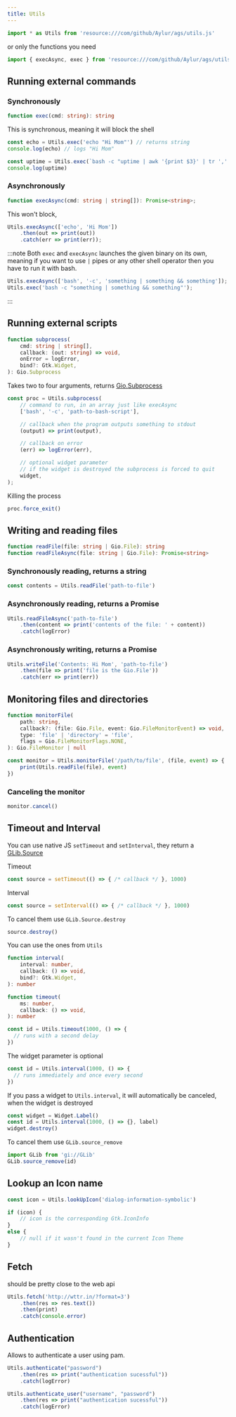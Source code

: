 ```yaml
---
title: Utils
---
```


```js
import * as Utils from 'resource:///com/github/Aylur/ags/utils.js'
```

or only the functions you need

```js
import { execAsync, exec } from 'resource:///com/github/Aylur/ags/utils.js'
```

## Running external commands

### Synchronously

```ts
function exec(cmd: string): string
```

This is synchronous, meaning it will block the shell

```js
const echo = Utils.exec('echo "Hi Mom"') // returns string
console.log(echo) // logs "Hi Mom"
```

```js
const uptime = Utils.exec(`bash -c "uptime | awk '{print $3}' | tr ',' ' '"`)
console.log(uptime)
```

### Asynchronously

```ts
function execAsync(cmd: string | string[]): Promise<string>;
```

This won't block,

```js
Utils.execAsync(['echo', 'Hi Mom'])
    .then(out => print(out))
    .catch(err => print(err));
```

:::note
Both `exec` and `execAsync` launches the given binary on its own,
meaning if you want to use `|` pipes or any other shell
operator then you have to run it with bash.

```js
Utils.execAsync(['bash', '-c', 'something | something && something']);
Utils.exec('bash -c "something | something && something"');
```

:::

## Running external scripts

```ts
function subprocess(
    cmd: string | string[],
    callback: (out: string) => void,
    onError = logError,
    bind?: Gtk.Widget,
): Gio.Subprocess
```

Takes two to four arguments, returns [Gio.Subprocess](https://gjs-docs.gnome.org/gio20~2.0/gio.subprocess)

```js
const proc = Utils.subprocess(
    // command to run, in an array just like execAsync
    ['bash', '-c', 'path-to-bash-script'],

    // callback when the program outputs something to stdout
    (output) => print(output),

    // callback on error
    (err) => logError(err),

    // optional widget parameter
    // if the widget is destroyed the subprocess is forced to quit
    widget,
);
```

Killing the process

```js
proc.force_exit()
```

## Writing and reading files

```ts
function readFile(file: string | Gio.File): string
function readFileAsync(file: string | Gio.File): Promise<string>
```

### Synchronously reading, returns a string

```js
const contents = Utils.readFile('path-to-file')
```

### Asynchronously reading, returns a Promise

```js
Utils.readFileAsync('path-to-file')
    .then(content => print('contents of the file: ' + content))
    .catch(logError)
```

### Asynchronously writing, returns a Promise

```js
Utils.writeFile('Contents: Hi Mom', 'path-to-file')
    .then(file => print('file is the Gio.File'))
    .catch(err => print(err))
```

## Monitoring files and directories

```ts
function monitorFile(
    path: string,
    callback?: (file: Gio.File, event: Gio.FileMonitorEvent) => void,
    type: 'file' | 'directory' = 'file',
    flags = Gio.FileMonitorFlags.NONE,
): Gio.FileMonitor | null
```

```js
const monitor = Utils.monitorFile('/path/to/file', (file, event) => {
    print(Utils.readFile(file), event)
})
```

### Canceling the monitor

```js
monitor.cancel()
```

## Timeout and Interval

You can use native JS `setTimeout` and `setInterval`, they return a [GLib.Source](https://docs.gtk.org/glib/struct.Source.html)

Timeout

```js
const source = setTimeout(() => { /* callback */ }, 1000)
```

Interval

```js
const source = setInterval(() => { /* callback */ }, 1000)
```

To cancel them use `GLib.Source.destroy`

```js
source.destroy()
```

You can use the ones from `Utils`

```ts
function interval(
    interval: number,
    callback: () => void,
    bind?: Gtk.Widget,
): number

function timeout(
    ms: number,
    callback: () => void,
): number
```

```js
const id = Utils.timeout(1000, () => {
  // runs with a second delay
})
```

The widget parameter is optional

```js
const id = Utils.interval(1000, () => {
  // runs immediately and once every second
})
```

If you pass a widget to `Utils.interval`, it will automatically be canceled,
when the widget is destroyed

```js
const widget = Widget.Label()
const id = Utils.interval(1000, () => {}, label)
widget.destroy()
```

To cancel them use `GLib.source_remove`

```js
import GLib from 'gi://GLib'
GLib.source_remove(id)
```

## Lookup an Icon name

```js
const icon = Utils.lookUpIcon('dialog-information-symbolic')

if (icon) {
    // icon is the corresponding Gtk.IconInfo
}
else {
    // null if it wasn't found in the current Icon Theme
}
```

## Fetch

should be pretty close to the web api

```js
Utils.fetch('http://wttr.in/?format=3')
    .then(res => res.text())
    .then(print)
    .catch(console.error)
```


## Authentication

Allows to authenticate a user using pam.

```js
Utils.authenticate("password")
    .then(res => print("authentication sucessful"))
    .catch(logError)

Utils.authenticate_user("username", "password")
    .then(res => print("authentication sucessful"))
    .catch(logError)
```
